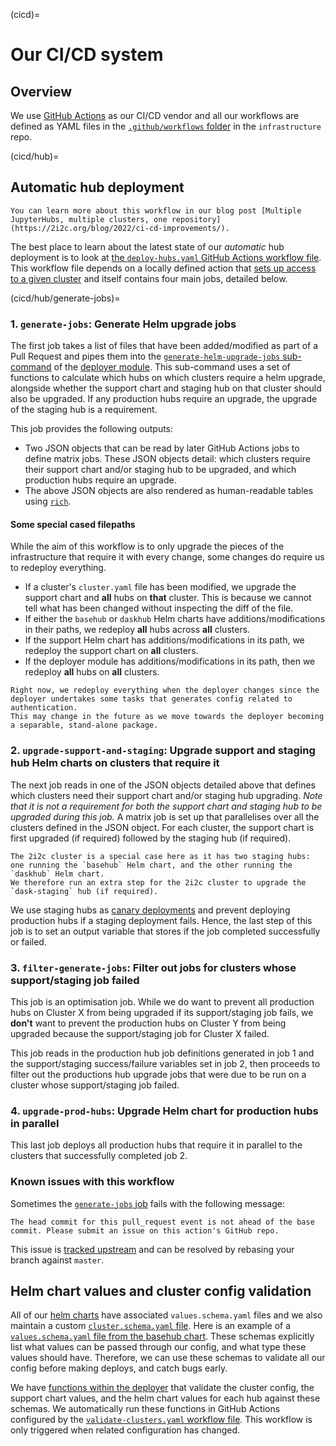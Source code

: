 (cicd)=
# Our CI/CD system

## Overview

We use [GitHub Actions](https://docs.github.com/en/actions) as our CI/CD vendor and all our workflows are defined as YAML files in the [`.github/workflows` folder](https://github.com/2i2c-org/infrastructure/tree/master/.github/workflows) in the `infrastructure` repo.

(cicd/hub)=
## Automatic hub deployment

```{admonition} Further reading
You can learn more about this workflow in our blog post [Multiple JupyterHubs, multiple clusters, one repository](https://2i2c.org/blog/2022/ci-cd-improvements/).
```

The best place to learn about the latest state of our *automatic* hub deployment
is to look at [the `deploy-hubs.yaml` GitHub Actions workflow file](https://github.com/2i2c-org/infrastructure/tree/HEAD/.github/workflows/deploy-hubs.yaml).
This workflow file depends on a locally defined action that [sets up access to a given cluster](https://github.com/2i2c-org/infrastructure/blob/master/.github/actions/setup-deploy/action.yaml) and itself contains four main jobs, detailed below.

(cicd/hub/generate-jobs)=
### 1. `generate-jobs`: Generate Helm upgrade jobs

The first job takes a list of files that have been added/modified as part of a Pull Request and pipes them into the [`generate-helm-upgrade-jobs` sub-command](https://github.com/2i2c-org/infrastructure/blob/master/deployer/helm_upgrade_decision.py) of the [deployer module](https://github.com/2i2c-org/infrastructure/tree/master/deployer).
This sub-command uses a set of functions to calculate which hubs on which clusters require a helm upgrade, alongside whether the support chart and staging hub on that cluster should also be upgraded.
If any production hubs require an upgrade, the upgrade of the staging hub is a requirement.

This job provides the following outputs:

- Two JSON objects that can be read by later GitHub Actions jobs to define matrix jobs.
  These JSON objects detail: which clusters require their support chart and/or staging hub to be upgraded, and which production hubs require an upgrade.
- The above JSON objects are also rendered as human-readable tables using [`rich`](https://github.com/Textualize/rich).

#### Some special cased filepaths

While the aim of this workflow is to only upgrade the pieces of the infrastructure that require it with every change, some changes do require us to redeploy everything.

- If a cluster's `cluster.yaml` file has been modified, we upgrade the support chart and **all** hubs on **that** cluster. This is because we cannot tell what has been changed without inspecting the diff of the file.
- If either the `basehub` or `daskhub` Helm charts have additions/modifications in their paths, we redeploy **all** hubs across **all** clusters.
- If the support Helm chart has additions/modifications in its path, we redeploy the support chart on **all** clusters.
- If the deployer module has additions/modifications in its path, then we redeploy **all** hubs on **all** clusters.

```{note}
Right now, we redeploy everything when the deployer changes since the deployer undertakes some tasks that generates config related to authentication.
This may change in the future as we move towards the deployer becoming a separable, stand-alone package.
```

### 2. `upgrade-support-and-staging`: Upgrade support and staging hub Helm charts on clusters that require it

The next job reads in one of the JSON objects detailed above that defines which clusters need their support chart and/or staging hub upgrading.
*Note that it is not a requirement for both the support chart and staging hub to be upgraded during this job.*
A matrix job is set up that parallelises over all the clusters defined in the JSON object.
For each cluster, the support chart is first upgraded (if required) followed by the staging hub (if required).

```{note}
The 2i2c cluster is a special case here as it has two staging hubs: one running the `basehub` Helm chart, and the other running the `daskhub` Helm chart.
We therefore run an extra step for the 2i2c cluster to upgrade the `dask-staging` hub (if required).
```

We use staging hubs as [canary deployments](https://sre.google/workbook/canarying-releases/) and prevent deploying production hubs if a staging deployment fails.
Hence, the last step of this job is to set an output variable that stores if the job completed successfully or failed.

### 3. `filter-generate-jobs`: Filter out jobs for clusters whose support/staging job failed

This job is an optimisation job.
While we do want to prevent all production hubs on Cluster X from being upgraded if its support/staging job fails, we **don't** want to prevent the production hubs on Cluster Y from being upgraded because the support/staging job for Cluster X failed.

This job reads in the production hub job definitions generated in job 1 and the support/staging success/failure variables set in job 2, then proceeds to filter out the productions hub upgrade jobs that were due to be run on a cluster whose support/staging job failed.

### 4. `upgrade-prod-hubs`: Upgrade Helm chart for production hubs in parallel

This last job deploys all production hubs that require it in parallel to the clusters that successfully completed job 2.

### Known issues with this workflow

Sometimes the [`generate-jobs` job](cicd/hub/generate-jobs) fails with the following message:

```
The head commit for this pull_request event is not ahead of the base commit. Please submit an issue on this action's GitHub repo.
```

This issue is [tracked upstream](https://github.com/jitterbit/get-changed-files/issues/11) and can be resolved by rebasing your branch against `master`.

## Helm chart values and cluster config validation

All of our [helm charts](https://github.com/2i2c-org/infrastructure/tree/HEAD/helm-charts) have associated `values.schema.yaml` files and we also maintain a custom [`cluster.schema.yaml` file](https://github.com/2i2c-org/infrastructure/blob/HEAD/shared/deployer/cluster.schema.yaml).
Here is an example of a [`values.schema.yaml` file from the basehub chart](https://github.com/2i2c-org/infrastructure/blob/HEAD/helm-charts/basehub/values.schema.yaml).
These schemas explicitly list what values can be passed through our config, and what type these values should have.
Therefore, we can use these schemas to validate all our config before making deploys, and catch bugs early.

We have [functions within the deployer](https://github.com/2i2c-org/infrastructure/blob/HEAD/deployer/__main__.py#L213-L302) that validate the cluster config, the support chart values, and the helm chart values for each hub against these schemas.
We automatically run these functions in GitHub Actions configured by the [`validate-clusters.yaml` workflow file](https://github.com/2i2c-org/infrastructure/blob/master/.github/workflows/validate-clusters.yaml).
This workflow is only triggered when related configuration has changed.
